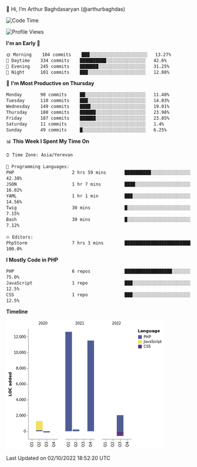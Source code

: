 👋 Hi, I’m Arthur Baghdasaryan (@arthurbaghdas)


<!--START_SECTION:waka-->
![Code Time](http://img.shields.io/badge/Code%20Time-286%20hrs%2017%20mins-blue)

![Profile Views](http://img.shields.io/badge/Profile%20Views-0-blue)

**I'm an Early 🐤** 

```text
🌞 Morning    104 commits    ███░░░░░░░░░░░░░░░░░░░░░░   13.27% 
🌆 Daytime    334 commits    ██████████░░░░░░░░░░░░░░░   42.6% 
🌃 Evening    245 commits    ███████░░░░░░░░░░░░░░░░░░   31.25% 
🌙 Night      101 commits    ███░░░░░░░░░░░░░░░░░░░░░░   12.88%

```
📅 **I'm Most Productive on Thursday** 

```text
Monday       90 commits     ██░░░░░░░░░░░░░░░░░░░░░░░   11.48% 
Tuesday      110 commits    ███░░░░░░░░░░░░░░░░░░░░░░   14.03% 
Wednesday    149 commits    ████░░░░░░░░░░░░░░░░░░░░░   19.01% 
Thursday     188 commits    ██████░░░░░░░░░░░░░░░░░░░   23.98% 
Friday       187 commits    ██████░░░░░░░░░░░░░░░░░░░   23.85% 
Saturday     11 commits     ░░░░░░░░░░░░░░░░░░░░░░░░░   1.4% 
Sunday       49 commits     █░░░░░░░░░░░░░░░░░░░░░░░░   6.25%

```


📊 **This Week I Spent My Time On** 

```text
⌚︎ Time Zone: Asia/Yerevan

💬 Programming Languages: 
PHP                      2 hrs 59 mins       ██████████░░░░░░░░░░░░░░░   42.38% 
JSON                     1 hr 7 mins         ████░░░░░░░░░░░░░░░░░░░░░   16.02% 
YAML                     1 hr 1 min          ███░░░░░░░░░░░░░░░░░░░░░░   14.56% 
Twig                     30 mins             █░░░░░░░░░░░░░░░░░░░░░░░░   7.15% 
Bash                     30 mins             █░░░░░░░░░░░░░░░░░░░░░░░░   7.12%

🔥 Editors: 
PhpStorm                 7 hrs 3 mins        █████████████████████████   100.0%

```

**I Mostly Code in PHP** 

```text
PHP                      6 repos             ██████████████████░░░░░░░   75.0% 
JavaScript               1 repo              ███░░░░░░░░░░░░░░░░░░░░░░   12.5% 
CSS                      1 repo              ███░░░░░░░░░░░░░░░░░░░░░░   12.5%

```


**Timeline**

![Chart not found](https://raw.githubusercontent.com/arthurbaghdas/arthurbaghdas/main/charts/bar_graph.png) 


 Last Updated on 02/10/2022 18:52:20 UTC
<!--END_SECTION:waka-->
